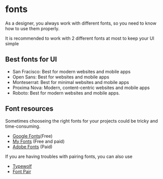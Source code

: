 # fonts

As a designer, you always work with different fonts, so you need to know how to use them properly.

It is recommended to work with 2 different fonts at most to keep your UI simple

## Best fonts for UI

- San Fracisco: Best for modern websites and mobile apps
- Open Sans: Best for websites and mobile apps
- Monteserrat: Best for minimal websites and mobile apps
- Proxima Nova: Modern, content-centric websites and mobile apps
- Roboto: Best for modern websites and mobile apps.

## Font resources

Sometimes chooseing the right fonts for your projects could be tricky and time-consuming.

- [Google Fonts](www.fonts.google.com)(Free)
- [My Fonts](www.myfonts.com) (Free and paid)
- [Adobe Fonts](www.fonts.adobe.com) (Paid)

If you are having troubles with pairing fonts, you can also use

- [Typewolf](www.typewolf.com)
- [Font Pair](www.fontpair.co)
